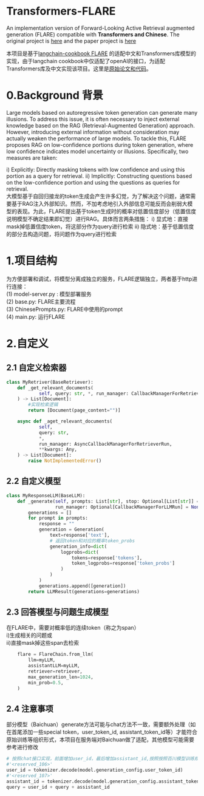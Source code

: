 # Transformers-FLARE
An implementation version of Forward-Looking Active Retrieval augmented generation (FLARE) compatible with **Transformers and Chinese**.
The original project is [here](https://github.com/langchain-ai/langchain/blob/master/cookbook/forward_looking_retrieval_augmented_generation.ipynb) and the paper project is [here](https://github.com/jzbjyb/FLARE)

本项目是基于[langchain-cookbook FLARE](https://github.com/langchain-ai/langchain/blob/master/cookbook/forward_looking_retrieval_augmented_generation.ipynb)
的适配中文和Transformers库模型的实现，由于langchain cookbook中仅适配了openAI的接口，为适配Transformers库及中文实现该项目。这里是[原始论文和代码](https://github.com/langchain-ai/langchain/blob/master/cookbook/forward_looking_retrieval_augmented_generation.ipynb)。
# 0.Background 背景
 Large models based on autoregressive token generation can generate many illusions. To address this issue, it is often necessary to inject external knowledge based on the RAG (Retrieval-Augmented Generation) approach. However, introducing external information without consideration may actually weaken the performance of large models. To tackle this, FLARE proposes RAG on low-confidence portions during token generation, where low confidence indicates model uncertainty or illusions. Specifically, two measures are taken:

i) Explicitly: Directly masking tokens with low confidence and using this portion as a query for retrieval.
ii) Implicitly: Constructing questions based on the low-confidence portion and using the questions as queries for retrieval.  
    大模型基于自回归接龙的token生成会产生许多幻觉，为了解决这个问题，通常需要基于RAG注入外部知识。然而，不加考虑地引入外部信息可能反而会削弱大模型的表现。为此，FLARE提出基于token生成时的概率对低置信度部分（低置信度说明模型不确定结果即幻觉）进行RAG。具体而言两条措施：
    i) 显式地：直接mask掉低置信度token，将这部分作为query进行检索
    ii) 隐式地：基于低置信度的部分去构造问题，将问题作为query进行检索
    
# 1.项目结构
为方便部署和调试，将模型分离成独立的服务，FLARE逻辑独立，两者基于http进行连接：  
(1) model-server.py : 模型部署服务  
(2) base.py: FLARE主要流程  
(3) ChinesePrompts.py: FLARE中使用的prompt  
(4) main.py: 运行FLARE  

# 2.自定义
## 2.1 自定义检索器
```python
class MyRetriver(BaseRetriever):
    def _get_relevant_documents(
            self, query: str, *, run_manager: CallbackManagerForRetrieverRun, **kwargs: Any
    ) -> List[Document]:
        #实现检索逻辑
        return [Document(page_content="")]

    async def _aget_relevant_documents(
            self,
            query: str,
            *,
            run_manager: AsyncCallbackManagerForRetrieverRun,
            **kwargs: Any,
    ) -> List[Document]:
        raise NotImplementedError()
```
## 2.2 自定义模型
```python
class MyResponseLLM(BaseLLM):
    def _generate(self, prompts: List[str], stop: Optional[List[str]] = None,
                  run_manager: Optional[CallbackManagerForLLMRun] = None, **kwargs: Any) -> LLMResult:
        generations = []
        for prompt in prompts:
            response = ""
            generation = Generation(
                text=response['text'],
                # 返回token和对应的概率token_probs
                generation_info=dict(
                    logprobs=dict(
                        tokens=response['tokens'],
                        token_logprobs=response['token_probs']
                    )
                )
            )
            generations.append([generation])
        return LLMResult(generations=generations)
```

## 2.3 回答模型与问题生成模型
在FLARE中，需要对概率低的连续token（称之为span）  
i)生成相关的问题或  
ii)直接mask掉这些span去检索
```python
    flare = FlareChain.from_llm(
        llm=myLLM,
        assistantLLM=myLLM,
        retriever=retriever,
        max_generation_len=1024,
        min_prob=0.5,
    )
```
## 2.4 注意事项
 部分模型（Baichuan）generate方法可能与chat方法不一致，需要额外处理（如在首尾添加一些special token，user_token_id, assistant_token_id等）才能符合原始训练等组织形式，本项目在服务端对Baichuan做了适配，其他模型可能需要参考进行修改
```python
# 按照chat接口实现，前面增加user_id，最后增加assistant_id,按照按照百川模型训练规则进行生成，确保输出结果流畅
#'<reserved_106>'
user_id = tokenizer.decode(model.generation_config.user_token_id)
#'<reserved_107>'
assistant_id = tokenizer.decode(model.generation_config.assistant_token_id)
query = user_id + query + assistant_id
```
